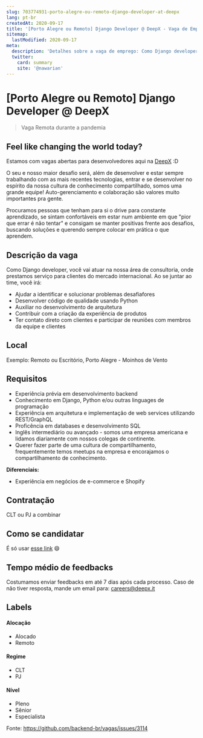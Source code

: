```yaml
---
slug: 703774931-porto-alegre-ou-remoto-django-developer-at-deepx
lang: pt-br
createdAt: 2020-09-17
title: '[Porto Alegre ou Remoto] Django Developer @ DeepX - Vaga de Emprego'
sitemap:
  lastModified: 2020-09-17
meta:
  description: 'Detalhes sobre a vaga de emprego: Como Django developer, você vai atuar na nossa área de consultoria, onde prestamos serviço para clientes do mercado internacional. Ao se juntar ao time, você irá:  - Ajudar a identificar e solucionar problemas desafiafores - Desenvolver código de qualidade usando Python - Auxiliar no desenvolvimento de arquitetura - Contribuir com a criação da experiência de produtos - Ter contato direto com clientes e participar de reuniões com membros da equipe e clientes'
  twitter:
    card: summary
    site: '@nawarian'
---
```


# [Porto Alegre ou Remoto] Django Developer @ DeepX

> Vaga Remota durante a pandemia

## Feel like changing the world today? 

Estamos com vagas abertas para desenvolvedores aqui na [DeepX](http://deepx.it/) :D 

O seu e nosso maior desafio será, além de desenvolver e estar sempre trabalhando com as mais recentes tecnologias, entrar e se desenvolver no espírito da nossa cultura de conhecimento compartilhado, somos uma grande equipe! Auto-gerenciamento e colaboração são valores muito importantes pra gente.

Procuramos pessoas que tenham para si o drive para constante aprendizado, se sintam confortáveis em estar num ambiente em que "pior que errar é não tentar" e consigam se manter positivas frente aos desafios, buscando soluções e querendo sempre colocar em prática o que aprendem. 

## Descrição da vaga

Como Django developer, você vai atuar na nossa área de consultoria, onde prestamos serviço para clientes do mercado internacional. Ao se juntar ao time, você irá: 

- Ajudar a identificar e solucionar problemas desafiafores
- Desenvolver código de qualidade usando Python
- Auxiliar no desenvolvimento de arquitetura
- Contribuir com a criação da experiência de produtos
- Ter contato direto com clientes e participar de reuniões com membros da equipe e clientes

## Local

Exemplo: Remoto ou Escritório, Porto Alegre - Moinhos de Vento

## Requisitos

- Experiência prévia em desenvolvimento backend
- Conhecimento em Django, Python e/ou outras linguages de programação
- Experiência em arquitetura e implementação de web services utilizando REST/GraphQL
- Proficência em databases e desenvolvimento SQL
- Inglês intermediário ou avançado - somos uma empresa americana e lidamos diariamente com nossos colegas de continente.
- Querer fazer parte de uma cultura de compartilhamento, frequentemente temos meetups na empresa e encorajamos o compartilhamento de conhecimento.

**Diferenciais:**
- Experiência em negócios de e-commerce e Shopify


## Contratação

CLT ou PJ a combinar

## Como se candidatar

É só usar [esse link](http://shorturl.at/HPQU3)  😄 

## Tempo médio de feedbacks

Costumamos enviar feedbacks em até 7 dias após cada processo.
Caso de não tiver resposta, mande um email para: careers@deepx.it

## Labels

#### Alocação
- Alocado
- Remoto

#### Regime
- CLT
- PJ

#### Nível
- Pleno
- Sênior
- Especialista




Fonte: https://github.com/backend-br/vagas/issues/3114